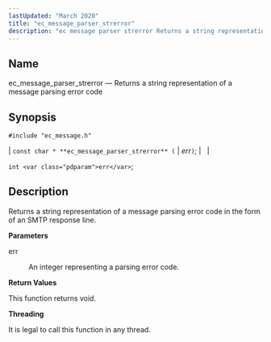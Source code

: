 ```yaml
---
lastUpdated: "March 2020"
title: "ec_message_parser_strerror"
description: "ec message parser strerror Returns a string representation of a message parsing error code const char ec message parser strerror err int err Returns a string representation of a message parsing error code in the form of an SMTP response line err An integer representing a parsing error code This..."
---
```


<a name="apis.ec_message_parser_strerror"></a> 
## Name

ec_message_parser_strerror — Returns a string representation of a message parsing error code

## Synopsis

`#include "ec_message.h"`

| `const char * **ec_message_parser_strerror** (` | <var class="pdparam">err</var>`)`; |   |

`int <var class="pdparam">err</var>`;<a name="idp56126816"></a> 
## Description

Returns a string representation of a message parsing error code in the form of an SMTP response line.

**<a name="idp56128096"></a> Parameters**

<dl class="variablelist">

<dt>err</dt>

<dd>

An integer representing a parsing error code.

</dd>

</dl>

**<a name="idp56130832"></a> Return Values**

This function returns void.

**<a name="idp56131744"></a> Threading**

It is legal to call this function in any thread.